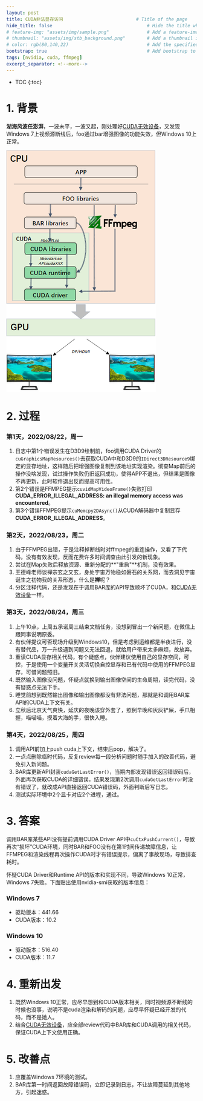 ```yaml
---
layout: post
title: CUDA非法显存访问                           # Title of the page
hide_title: false                                   # Hide the title when displaying the post, but shown in lists of posts
# feature-img: "assets/img/sample.png"              # Add a feature-image to the post
# thumbnail: "assets/img/stb_background.png"        # Add a thumbnail image on blog view
# color: rgb(80,140,22)                             # Add the specified color as feature image, and change link colors in post
bootstrap: true                                     # Add bootstrap to the page
tags: [nvidia, cuda, ffmpeg]
excerpt_separator: <!--more-->
---
```


<!--more-->
* TOC
{:toc}

# 1. 背景

**湖海风波任澎湃**，一波未平，一波又起，刚处理好[CUDA无效设备](https://hubugui.github.io/2022/08/19/CUDA%E6%97%A0%E6%95%88%E8%AE%BE%E5%A4%87.html)，又发现Windows 7上视频源断线后，foo通过bar增强图像的功能失效，但Windows 10上正常。

![框架](/assets/img/post/2022-08-19-Cuda-invalid/architecture.png "框架")

# 2. 过程

### 第1天，2022/08/22，周一

1. 日志中第1个错误发生在D3D9绘制前，foo调用CUDA Driver的`cuGraphicsMapResources()`去获取CUDA中和D3D9的`IDirect3DResource9`绑定的显存地址，这样随后把增强图像复制到该地址实现渲染。彻查Map前后的操作没啥发现，试过操作失败仍旧返回成功，使得APP不退出，但结果是图像不再更新，此时软件退出反而提高可用性。
2. 第2个错误是FFMPEG提示`cuvidMapVideoFrame()`失败打印**CUDA_ERROR_ILLEGAL_ADDRESS: an illegal memory access was encountered**。
3. 第3个错误FFMPEG提示`cuMemcpy2DAsync()`从CUDA解码器中复制显存**CUDA_ERROR_ILLEGAL_ADDRESS**。

### 第2天，2022/08/23，周二

1. 由于FFMPEG出错，于是注释掉断线时对ffmpeg的重连操作，又看了下代码，没有有效发现，反而花费许多时间调查由此引发的新现象。
2. 尝试在Map失败后释放资源、重新分配的**"重启"**机制，没有效果。
3. 王德峰老师谈禅宗玄之又玄，身处宇宙万物稳如磐石的关系网，而去洞见宇宙诞生之初物我的关系形态，什么是**禅**呢？
4. 分区注释代码，还是发现在于调用BAR库的API导致顺坏了CUDA，和[CUDA无效设备](https://hubugui.github.io/2022/08/19/CUDA%E6%97%A0%E6%95%88%E8%AE%BE%E5%A4%87.html)一样。

### 第3天，2022/08/24，周三

1. 上午10点，上周五承诺周三结束文档任务，没想到冒出一个新问题，在微信上跟同事说明原委。
2. 有伙伴提议可否现场升级到Windows10，但是考虑到运维都是半夜进行，没有替代品，万一升级遇到问题又无法回退，就给用户带来太多麻烦，故放弃。
3. 重读CUDA显存相关代码，有个疑惑点，伙伴建议使用自己的显存空间，可控，于是使用一个变量开关灵活切换自控显存和已有代码中使用的FFMPEG显存，可惜问题照旧。
4. 既然输入图像没问题，怀疑点就换到输出图像空间的生命周期，读完代码，没有疑惑点无法下手。
5. 睡觉前想到既然输出图像和输出图像都没有非法问题，那就是和调用BAR库API的CUDA上下文有关。
6. 立秋后北京天气爽快，延庆的夜晚该穿外套了，照例早晚和灰灰铲屎，手爪相握，喵喵喵，摸着大海的手，很快入睡。

### 第4天，2022/08/25，周四

1. 调用API前加上push cuda上下文，结束后pop，解决了。
2. 一点点删除临时代码，反复review每一段分析问题时随手加入的改善代码，避免引入新问题。
3. BAR库更新API封装`cudaGetLastError()`，当期内部发现错误返回错误码后，外面再次获取CUDA的详细错误，结果发现第2次调用`cudaGetLastError`时没有错误了，就改成API直接返回CUDA错误码，外面判断后写日志。
4. 测试实际环境中2个显卡对应2个进程，通过。

# 3. 答案

调用BAR库某些API没有提前调用CUDA Driver API中`cuCtxPushCurrent()`，导致再次“损坏”CUDA环境，同时BAR和FOO没有在第1时间传递故障信息，让FFMPEG和渲染线程再次操作CUDA时才有错误提示，偏离了事故现场，导致排查耗时。

怀疑CUDA Driver和Runtime API的版本和实现不同，导致Windows 10正常，Windows 7失败。下面贴出使用nvidia-smi获取的版本信息：

### Windows 7

* 驱动版本：441.66
* CUDA版本：10.2

### Windows 10

* 驱动版本：516.40
* CUDA版本：11.7

# 4. 重新出发

1. 既然Windows 10正常，应尽早想到和CUDA版本相关，同时视频源不断线的时候也没事，说明不是cuda渲染和解码的问题，应尽早怀疑已经开发的代码，而不是她人。
2. 结合[CUDA无效设备](https://hubugui.github.io/2022/08/19/CUDA%E6%97%A0%E6%95%88%E8%AE%BE%E5%A4%87.html)，应全部review代码中BAR库和CUDA调用的相关代码，保证CUDA上下文使用正确。

# 5. 改善点

1. 应覆盖Windows 7环境的测试。
2. BAR库第一时间返回故障错误码，立即记录到日志，不让故障蔓延到其他地方，引起迷惑。